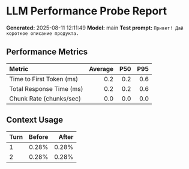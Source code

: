 # LLM Performance Probe Report

**Generated:** 2025-08-11 12:11:49
**Model:** main
**Test prompt:** `Привет! Дай короткое описание продукта.`

## Performance Metrics

| Metric | Average | P50 | P95 |
|:---|---:|---:|---:|
| Time to First Token (ms) | 0.2 | 0.2 | 0.6 |
| Total Response Time (ms) | 0.2 | 0.2 | 0.6 |
| Chunk Rate (chunks/sec) | 0.0 | 0.0 | 0.0 |

## Context Usage

| Turn | Before | After |
|:---|---:|---:|
| 1 | 0.28% | 0.28% |
| 2 | 0.28% | 0.28% |
